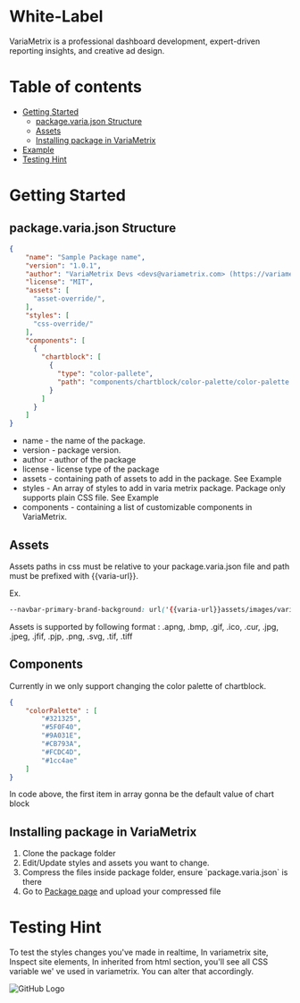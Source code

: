 # White-Label
VariaMetrix is a professional dashboard development, expert-driven reporting insights, and creative ad design.

# Table of contents
- [Getting Started](#getting-started)
	- [package.varia.json Structure](#package.varia.json-structure)
  - [Assets](#assets)
  - [Installing package in VariaMetrix](#installing-package-in-variametrix)
- [Example](./example/EXAMPLE.md)
- [Testing Hint](#testing-hint)


# Getting Started 

## package.varia.json Structure

```json
{
    "name": "Sample Package name",
    "version": "1.0.1",
    "author": "VariaMetrix Devs <devs@variametrix.com> (https://variametrix.com)",
    "license": "MIT",
    "assets": [
      "asset-override/",
    ],
    "styles": [
      "css-override/"
    ],
    "components": [
      {
        "chartblock": [
          {
            "type": "color-pallete",
            "path": "components/chartblock/color-palette/color-palette.json"
          }
        ]
      }
    ]
}
```

<ul>
    <li>name - the name of the package.</li>
    <li>version - package version.</li>
    <li>author - author of the package</li>
    <li>license - license type of the package</li>
    <li>assets - containing path of assets to add in the package. See Example</li>
    <li>styles - An array of styles to add in varia metrix package. Package only supports plain CSS file. See Example</li>
    <li>components - containing a list of customizable components in VariaMetrix.</li>
</ul>

## Assets

Assets paths in css must be relative to your package.varia.json file and path must be prefixed with {{varia-url}}.

Ex.
```css
--navbar-primary-brand-background: url('{{varia-url}}assets/images/varia-logo-title.svg') center no-repeat;
```

Assets is supported by following format : .apng, .bmp, .gif, .ico, .cur, .jpg, .jpeg, .jfif, .pjp, .png, .svg, .tif, .tiff

## Components

Currently in we only support changing the color palette of chartblock.


```JSON
{
    "colorPalette" : [
        "#321325",
        "#5F0F40",
        "#9A031E",
        "#CB793A",
        "#FCDC4D",
        "#1cc4ae"
    ]   
}
```
In code above, the first item in array gonna be the default value of chart block

## Installing package in VariaMetrix
<ol>
    <li>Clone the package folder</li>
    <li>Edit/Update styles and assets you want to change.</li>
    <li>Compress the files inside package folder, ensure `package.varia.json` is there</li>
    <li>Go to <a href="https://dashboard.variametrix.com/manage/white-label/package">Package page</a> and upload your compressed file</li>
</ol>

# Testing Hint
<p>To test the styles changes you've made in realtime, In variametrix site, Inspect site elements, In inherited from html section, you'll see all CSS variable we'
ve used in variametrix. You can alter that accordingly. </p>

![GitHub Logo](./docs/Testing.PNG)